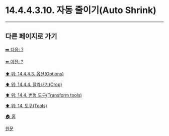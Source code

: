 # 14.4.4.3.10. 자동 줄이기(Auto Shrink)

***

## 다른 페이지로 가기

[➡️ 다음: ?]()

[⬅️ 이전: ?]()

[⬆️ 위: 14.4.4.3. 옵션(Options)](./14-04-04-03-00-options.md)

[⬆️ 위: 14.4.4. 잘라내기(Crop)](./14-04-04-00-crop.md)

[⬆️ 위: 14.4. 변형 도구(Transform tools)](./14-04-00-transform-tools.md)

[⬆️ 위: 14. 도구(Tools)](./14-00-tools.md)

[🏠 홈](./00-home.md)

[원문](https://docs.gimp.org/2.10/ko/gimp-tool-crop.html#idm15201)